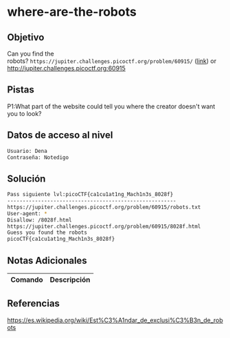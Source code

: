 # where-are-the-robots
## Objetivo
Can you find the robots? `https://jupiter.challenges.picoctf.org/problem/60915/` ([link](https://jupiter.challenges.picoctf.org/problem/60915/)) or http://jupiter.challenges.picoctf.org:60915
## Pistas
P1:What part of the website could tell you where the creator doesn't want you to look?
## Datos de acceso al nivel
```bash
Usuario: Dena
Contraseña: Notedigo
```
## Solución
```bash
Pass siguiente lvl:picoCTF{ca1cu1at1ng_Mach1n3s_8028f}
-------------------------------------------------------
https://jupiter.challenges.picoctf.org/problem/60915/robots.txt
User-agent: *
Disallow: /8028f.html
https://jupiter.challenges.picoctf.org/problem/60915/8028f.html
Guess you found the robots  
picoCTF{ca1cu1at1ng_Mach1n3s_8028f}
```
## Notas Adicionales

| Comando  | Descripción | 
|------------|--------------|

## Referencias 
https://es.wikipedia.org/wiki/Est%C3%A1ndar_de_exclusi%C3%B3n_de_robots